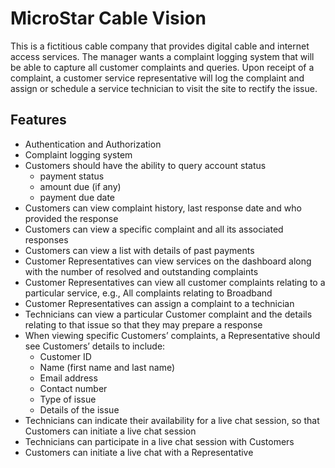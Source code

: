 # MicroStar Cable Vision

This is a fictitious cable company that provides digital cable and internet access services. The manager wants a complaint logging system that will be able to capture all customer complaints and queries. Upon receipt of a complaint, a customer service representative will log the complaint and assign or schedule a service technician to visit the site to rectify the issue.


## Features

* Authentication and Authorization
* Complaint logging system
* Customers should have the ability to query account status
	* payment status
	* amount due (if any)
	* payment due date
* Customers can view complaint history, last response date and who provided the response
* Customers can view a specific complaint and all its associated responses
* Customers can view a list with details of past payments
* Customer Representatives can view services on the dashboard along with the number of resolved and outstanding complaints
* Customer Representatives can view all customer complaints relating to a particular service, e.g., All complaints relating to Broadband
* Customer Representatives can assign a complaint to a technician
* Technicians can view a particular Customer complaint and the details relating to that issue so that they may prepare a response
* When viewing specific Customers’ complaints, a Representative should see Customers’ details to include:
	* Customer ID
	* Name (first name and last name)
	* Email address
	* Contact number
	* Type of issue
	* Details of the issue
* Technicians can indicate their availability for a live chat session, so that Customers can initiate a live chat session
* Technicians can participate in a live chat session with Customers
* Customers can initiate a live chat with a Representative
